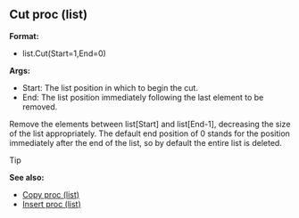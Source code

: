 ## Cut proc (list)

**Format:**
+   list.Cut(Start=1,End=0)
<!-- -->
**Args:**
+   Start: The list position in which to begin the cut.
+   End: The list position immediately following the last element to be
    removed.


Remove the elements between list\[Start\] and list\[End-1\],
decreasing the size of the list appropriately. The default end position
of 0 stands for the position immediately after the end of the list, so
by default the entire list is deleted.

> [!TIP] 
> **See also:**
> +   [Copy proc (list)](/ref/list/proc/Copy.md) 
> +   [Insert proc (list)](/ref/list/proc/Insert.md) <!-- -->